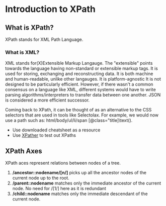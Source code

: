 # Introduction to XPath

## What is XPath?
XPath stands for XML Path Language. 
<br>
### What is XML?
XML stands for(X)Extensible Markup Langauge. The "extensible" points towards the language having non-standard or extensible markup tags. 
It is used for storing, exchanging and reconstructing data. It is both machine and human-readable, unlike other langauges. It is platform-agnostic 
It is not designed to be particularly efficient. However, if there wasn't a common consensus on a language like XML, different systems would have to write parsing algorithms/interpreters to transfer data between one another. JSON is considered a more efficient successor. 
<br>

  Coming back to XPath, it can be thought of as an alternative to the CSS selectors that are used in tools like Selectolax. For example, we would now use a path such as: html/body/ul/li/span \[@class="title\]\text().
- Use downloaded cheatsheet as a resource
- Use [XPather](http://xpather.com/) to test out XPaths

## XPath Axes
XPath aces represent relations between nodes of a tree. 
1. <b>/ancestor::nodename/[n/]</b> picks up all the ancestor nodes of the current node up to the root.  
2. <b>/parent::nodename</b> matches only the immediate ancestor of the current node. No need for /[1/] here as it is redundant
3. <b>/child::nodename</b> matches only the immediate descendant of the current node.
